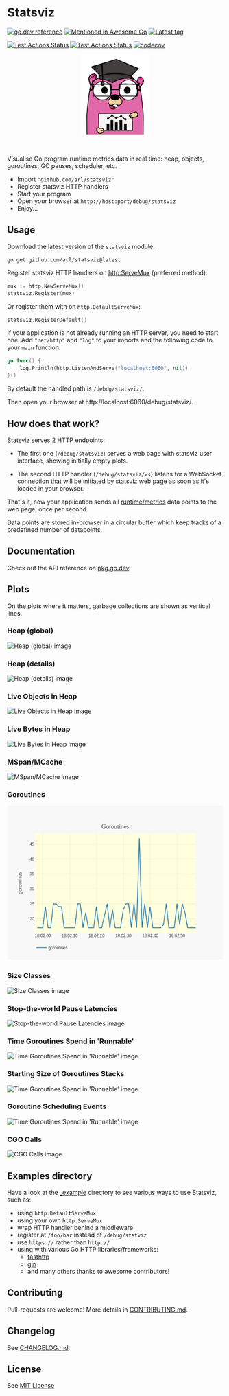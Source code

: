 # Statsviz

[![go.dev reference](https://img.shields.io/badge/go.dev-reference-007d9c?logo=go&logoColor=white&style=round-square)](https://pkg.go.dev/github.com/arl/statsviz)
[![Mentioned in Awesome Go](https://awesome.re/mentioned-badge.svg)](https://github.com/avelino/awesome-go)
[![Latest tag](https://img.shields.io/github/tag/arl/statsviz.svg)](https://github.com/arl/statsviz/tag/)  


[![Test Actions Status](https://github.com/arl/statsviz/workflows/Tests-linux/badge.svg)](https://github.com/arl/statsviz/actions)
[![Test Actions Status](https://github.com/arl/statsviz/workflows/Tests-others/badge.svg)](https://github.com/arl/statsviz/actions)
[![codecov](https://codecov.io/gh/arl/statsviz/branch/main/graph/badge.svg)](https://codecov.io/gh/arl/statsviz)

<p align="center">
  <img alt="Statsviz Gopher Logo" width="160" src="https://raw.githubusercontent.com/arl/statsviz/readme-docs/logo.png?sanitize=true">
</p>
<br />

Visualise Go program runtime metrics data in real time: heap, objects, goroutines, GC pauses, scheduler, etc.

 - Import `"github.com/arl/statsviz"`
 - Register statsviz HTTP handlers
 - Start your program
 - Open your browser at `http://host:port/debug/statsviz`
 - Enjoy... 


## Usage

Download the latest version of the `statsviz` module.

    go get github.com/arl/statsviz@latest


Register statsviz HTTP handlers on [http.ServeMux](https://pkg.go.dev/net/http?tab=doc#ServeMux) (preferred method):

```go
mux := http.NewServeMux()
statsviz.Register(mux)
```

Or register them with on `http.DefaultServeMux`:

```go
statsviz.RegisterDefault()
```

If your application is not already running an HTTP server, you need to start
one. Add `"net/http"` and `"log"` to your imports and the following code to your
`main` function:

```go
go func() {
    log.Println(http.ListenAndServe("localhost:6060", nil))
}()
```

By default the handled path is `/debug/statsviz/`.

Then open your browser at http://localhost:6060/debug/statsviz/.


## How does that work?

Statsviz serves 2 HTTP endpoints:

 - The first one (`/debug/statsviz`) serves a web page with statsviz
user interface, showing initially empty plots.

 - The second HTTP handler (`/debug/statsviz/ws`) listens for a WebSocket
connection that will be initiated by statsviz web page as soon as it's loaded in
your browser.

That's it, now your application sends all [runtime/metrics](https://pkg.go.dev/runtime/metrics) 
data points to the web page, once per second.

Data points are stored in-browser in a circular buffer which keep tracks of a
predefined number of datapoints.


## Documentation

Check out the API reference on [pkg.go.dev](https://pkg.go.dev/github.com/arl/statsviz#section-documentation).


Plots
-----

On the plots where it matters, garbage collections are shown as vertical lines.

### Heap (global)
<img alt="Heap (global) image" src="https://github.com/arl/statsviz/raw/readme-docs/runtime-metrics/heap-global.png">

### Heap (details)
<img alt="Heap (details) image" src="https://github.com/arl/statsviz/raw/readme-docs/runtime-metrics/heap-details.png">

### Live Objects in Heap
<img alt="Live Objects in Heap image" src="https://github.com/arl/statsviz/raw/readme-docs/runtime-metrics/live%20objects.png">

### Live Bytes in Heap
<img alt="Live Bytes in Heap image" src="https://github.com/arl/statsviz/raw/readme-docs/runtime-metrics/live%20bytes.png">

### MSpan/MCache
<img alt="MSpan/MCache image" src="https://github.com/arl/statsviz/raw/readme-docs/runtime-metrics/mspan-mcache.png">

### Goroutines
<img alt="Goroutines image" src="https://github.com/arl/statsviz/raw/readme-docs/runtime-metrics/goroutines.png">

### Size Classes
<img alt="Size Classes image" src="https://github.com/arl/statsviz/raw/readme-docs/runtime-metrics/sizeclasses.png">

### Stop-the-world Pause Latencies
<img alt="Stop-the-world Pause Latencies image" src="https://github.com/arl/statsviz/raw/readme-docs/runtime-metrics/gcpauses.png">

### Time Goroutines Spend in 'Runnable'
<img alt="Time Goroutines Spend in 'Runnable' image" src="https://github.com/arl/statsviz/raw/readme-docs/runtime-metrics/sched-latencies.png">

### Starting Size of Goroutines Stacks
<img alt="Time Goroutines Spend in 'Runnable' image" src="https://github.com/arl/statsviz/raw/readme-docs/runtime-metrics/gc_stack-size.png">

### Goroutine Scheduling Events
<img alt="Time Goroutines Spend in 'Runnable' image" src="https://github.com/arl/statsviz/raw/readme-docs/runtime-metrics/sched%20events.png">

### CGO Calls
<img alt="CGO Calls image" src="https://github.com/arl/statsviz/raw/readme-docs/runtime-metrics/cgo.png">


## Examples directory

Have a look at the [_example](./_example/README.md) directory to see various ways to use Statsviz, such as:
 - using `http.DefaultServeMux`
 - using your own `http.ServeMux`
 - wrap HTTP handler behind a middleware
 - register at `/foo/bar` instead of `/debug/statviz`
 - use `https://` rather than `http://`
 - using with various Go HTTP libraries/frameworks:
   - [fasthttp](https://github.com/valyala/fasthttp)
   - [gin](https://github.com/gin-gonic/gin)
   - and many others thanks to awesome contributors!


## Contributing

Pull-requests are welcome!
More details in [CONTRIBUTING.md](CONTRIBUTING.md).


## Changelog

See [CHANGELOG.md](./CHANGELOG.md).


## License

 See [MIT License](LICENSE)
